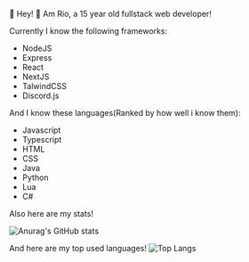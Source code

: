 👋 Hey!
📜 Am Rio, a 15 year old fullstack web developer!

Currently I know the following frameworks:
- NodeJS
- Express
- React
- NextJS
- TalwindCSS
- Discord.js

And I know these languages(Ranked by how well i know them):
- Javascript
- Typescript
- HTML
- CSS
- Java
- Python
- Lua
- C#

Also here are my stats!

![Anurag's GitHub stats](https://github-readme-stats.vercel.app/api?username=RioTheDev)

And here are my top used languages!
![Top Langs](https://github-readme-stats.vercel.app/api/top-langs/?username=RioTheDev)
